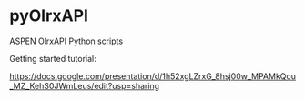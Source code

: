 # pyOlrxAPI
ASPEN OlrxAPI Python scripts

Getting started tutorial:

https://docs.google.com/presentation/d/1h52xgLZrxG_8hsj00w_MPAMkQou_MZ_KehS0JWmLeus/edit?usp=sharing
